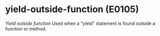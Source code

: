 # yield-outside-function (E0105)
*Yield outside function* Used when a \"yield\" statement is found
outside a function or method.
